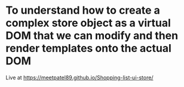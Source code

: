 # To understand how to create a complex store object as a virtual DOM that we can modify and then render templates onto the actual DOM 

Live at https://meetpatel89.github.io/Shopping-list-ui-store/

